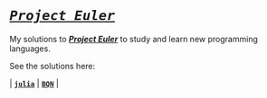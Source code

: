 [**_project euler_**]: https://projecteuler.net

# [**_`Project Euler`_**][**_project euler_**]

My solutions to [**_Project Euler_**] to study and learn new programming languages.

See the solutions here:

| [**`julia`**](./julia/)
| [**`BQN`**](./bqn/) |
